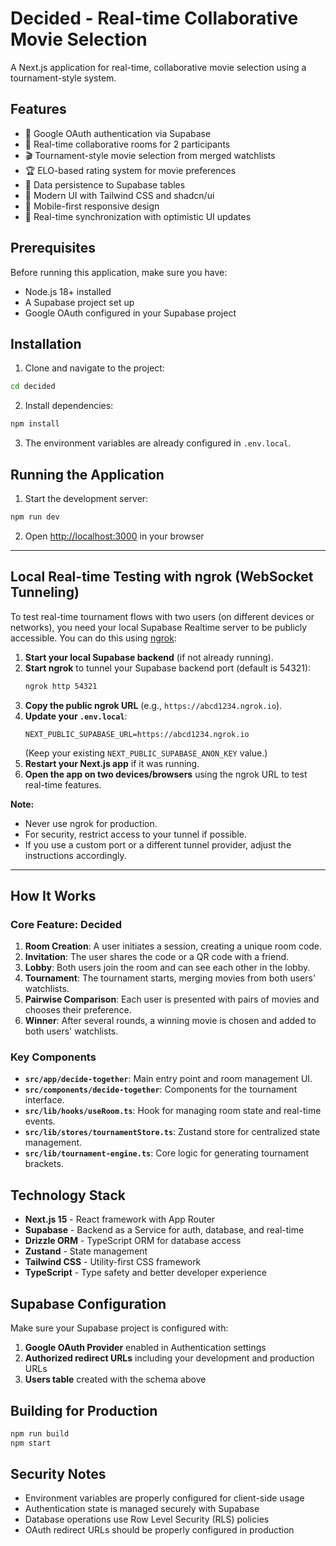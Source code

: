 # Decided - Real-time Collaborative Movie Selection

A Next.js application for real-time, collaborative movie selection using a tournament-style system.

## Features

- 🔐 Google OAuth authentication via Supabase
- 👥 Real-time collaborative rooms for 2 participants
- 🎬 Tournament-style movie selection from merged watchlists
- 🏆 ELO-based rating system for movie preferences
- 💾 Data persistence to Supabase tables
- 🎨 Modern UI with Tailwind CSS and shadcn/ui
- 📱 Mobile-first responsive design
- 🔄 Real-time synchronization with optimistic UI updates

## Prerequisites

Before running this application, make sure you have:

- Node.js 18+ installed
- A Supabase project set up
- Google OAuth configured in your Supabase project

## Installation

1. Clone and navigate to the project:
```bash
cd decided
```

2. Install dependencies:
```bash
npm install
```

3. The environment variables are already configured in `.env.local`.

## Running the Application

1. Start the development server:
```bash
npm run dev
```

2. Open [http://localhost:3000](http://localhost:3000) in your browser

---

## Local Real-time Testing with ngrok (WebSocket Tunneling)

To test real-time tournament flows with two users (on different devices or networks), you need your local Supabase Realtime server to be publicly accessible. You can do this using [ngrok](https://ngrok.com/):

1. **Start your local Supabase backend** (if not already running).
2. **Start ngrok** to tunnel your Supabase backend port (default is 54321):
   ```bash
   ngrok http 54321
   ```
3. **Copy the public ngrok URL** (e.g., `https://abcd1234.ngrok.io`).
4. **Update your `.env.local`**:
   ```env
   NEXT_PUBLIC_SUPABASE_URL=https://abcd1234.ngrok.io
   ```
   (Keep your existing `NEXT_PUBLIC_SUPABASE_ANON_KEY` value.)
5. **Restart your Next.js app** if it was running.
6. **Open the app on two devices/browsers** using the ngrok URL to test real-time features.

**Note:**
- Never use ngrok for production.
- For security, restrict access to your tunnel if possible.
- If you use a custom port or a different tunnel provider, adjust the instructions accordingly.

---

## How It Works

### Core Feature: Decided

1. **Room Creation**: A user initiates a session, creating a unique room code.
2. **Invitation**: The user shares the code or a QR code with a friend.
3. **Lobby**: Both users join the room and can see each other in the lobby.
4. **Tournament**: The tournament starts, merging movies from both users' watchlists.
5. **Pairwise Comparison**: Each user is presented with pairs of movies and chooses their preference.
6. **Winner**: After several rounds, a winning movie is chosen and added to both users' watchlists.

### Key Components

- **`src/app/decide-together`**: Main entry point and room management UI.
- **`src/components/decide-together`**: Components for the tournament interface.
- **`src/lib/hooks/useRoom.ts`**: Hook for managing room state and real-time events.
- **`src/lib/stores/tournamentStore.ts`**: Zustand store for centralized state management.
- **`src/lib/tournament-engine.ts`**: Core logic for generating tournament brackets.

## Technology Stack

- **Next.js 15** - React framework with App Router
- **Supabase** - Backend as a Service for auth, database, and real-time
- **Drizzle ORM** - TypeScript ORM for database access
- **Zustand** - State management
- **Tailwind CSS** - Utility-first CSS framework
- **TypeScript** - Type safety and better developer experience

## Supabase Configuration

Make sure your Supabase project is configured with:

1. **Google OAuth Provider** enabled in Authentication settings
2. **Authorized redirect URLs** including your development and production URLs
3. **Users table** created with the schema above

## Building for Production

```bash
npm run build
npm start
```

## Security Notes

- Environment variables are properly configured for client-side usage
- Authentication state is managed securely with Supabase
- Database operations use Row Level Security (RLS) policies
- OAuth redirect URLs should be properly configured in production
